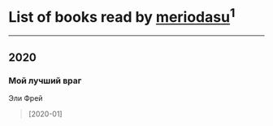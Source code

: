 # List of books read by [meriodasu](https://plus.google.com/u/0/106791485142732018245/)<sup>1</sup>
---

## 2020

### Мой лучший враг
Эли Фрей
> [2020-01] 



